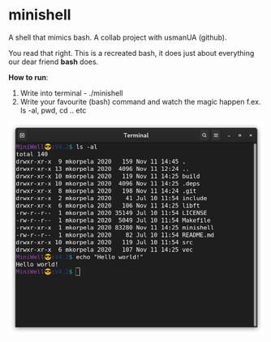 # minishell
A shell that mimics bash. A collab project with usmanUA (github).  

You read that right. This is a recreated bash, it does just about everything our dear friend **bash** does.

**How to run**:
1. Write into terminal - ./minishell  
2. Write your favourite (bash) command and watch the magic happen
  f.ex. ls -al, pwd, cd .. etc

![minishell_running_in_terminal](./minishell_pic.png)  
